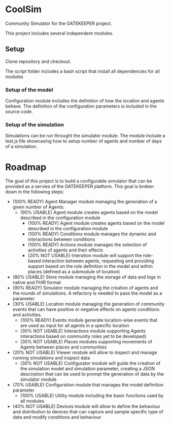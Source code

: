 # CoolSim
Community Simulator for the GATEKEEPER project.

This project includes several independent modules. 



## Setup
Clone repository and checkout.

The script folder includes a bash script that install all dependencies for all modules

### Setup of the model
Configuration module includes the definition of how the location and agents behave. The definition of the configuration parameters is included in the source code.

### Setup of the simulation
Simulations can be run throught the simulator module. The module include a test.js file showcasing how to setup number of agents and number of days of a simulation.

# Roadmap
The goal of this project is to build a configurable simulator that can be provided as a servies of the GATEKEEPER platform.
This goal is broken down in the following steps:

- (100% READY) Agent Manager module managing the generation of a given number of Agents. 
  - (90% USABLE) Agent module creates agents based on the model described in the configuration module
    - (100% READY) Agent module creates agents based on the model described in the configuration module
    - (100% READY) Conditions module manages the dynamic and interactions between conditions
    - (100% READY) Actions module manages the selection of activities of agents and their effects
    - (20% NOT USABLE) Interation module will support the role-based interaction between agents, requesting and providing support based on the role definition in the model and within places (defined as a submodule of location)
- (80% USABLE) Store module managing the storage of data and logs in native and FHIR format
- (90% READY) Simulator module managing the creation of agents and the rounds of simulations. A refactory is needed to pass the model as a parameter.
- (30% USABLE) Location module managing the generation of community events that can have positive or negative effects on agents conditions and activities. 
  - (100% READY) Events module generate location-wise events that are used as input for all agents in a specific location
  - (30% NOT USABLE) Interactions module supporting Agents interactions based on community roles yet to be developed)
  - (30% NOT USABLE) Places modules supporting movements of Agents between places and communities 
- (20% NOT USABLE) Viewer module will allow to inspect and manage running simulations and inspect data 
  -  (30% NOT USABLE) Configurator module will guide the creation of the simulation model and simulation parameter, creating a JSON descirption that can be used to prompt the generation of data by the simulator module
- (70% USABLE) Configuration module that manages the model definition parameter
  - (100% USABLE) Utility module including the basic functions used by all modules
- (40% NOT USABLE) Devices module will allow to define the behaviour and distribution to devices that can capture and sample specific type of data and modify conditions and behaviour
